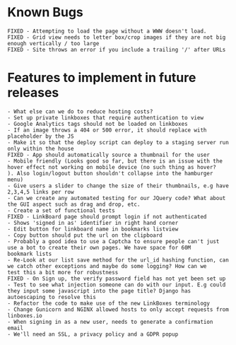 # Known Bugs
	FIXED - Attempting to load the page without a WWW doesn't load.
	FIXED - Grid view needs to letter box/crop images if they are not big enough vertically / too large
	FIXED - Site throws an error if you include a trailing '/' after URLs	

# Features to implement in future releases
	- What else can we do to reduce hosting costs?
	- Set up private linkboxes that require authentication to view
	- Google Analytics tags should not be loaded on linkboxes
	- If an image throws a 404 or 500 error, it should replace with placeholder by the JS
	- Make it so that the deploy script can deploy to a staging server run only within the house
	FIXED - App should automatically source a thumbnail for the user
	- Mobile friendly (Looks good so far, but there is an issue with the hover effect not working on mobile device (no such thing as hover?		). Also login/logout button shouldn't collapse into the hamburger menu)
	- Give users a slider to change the size of their thumbnails, e.g have 2,3,4,5 links per row
	- Can we create any automated testing for our JQuery code? What about the GUI aspect such as drag and drop, etc.
	- Create a set of functional tests	
	FIXED - LinkBoard page should prompt login if not authenticated
	- Shows 'signed in as' identifier in right hand corner
	- Edit button for linkboard name in bookmarks listview
	- Copy button should put the url on the clipboard
	- Probably a good idea to use a Captcha to ensure people can't just use a bot to create their own pages. We have space for 60M 			bookmark lists
	- Re-Look at our list save method for the url_id hashing function, can we catch other exceptions and maybe do some logging? How can we 		test this a bit more for robustness 
	FIXED - On Sign up, the verify password field has not yet been set up
	- Test to see what injection someone can do with our input. E.g could they input some javascript into the page title? Django has 		autoescaping to resolve this
	- Refactor the code to make use of the new LinkBoxes terminology
	- Change Gunicorn and NGINX allowed hosts to only accept requests from linboxes.io
	- When signing in as a new user, needs to generate a confirmation email
	- We'll need an SSL, a privacy policy and a GDPR popup